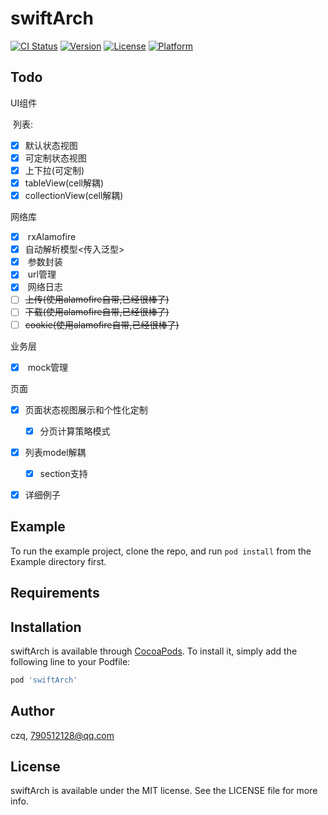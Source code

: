 # swiftArch

[![CI Status](https://img.shields.io/travis/czq/swiftArch.svg?style=flat)](https://travis-ci.org/czq/swiftArch)
[![Version](https://img.shields.io/cocoapods/v/swiftArch.svg?style=flat)](https://cocoapods.org/pods/swiftArch)
[![License](https://img.shields.io/cocoapods/l/swiftArch.svg?style=flat)](https://cocoapods.org/pods/swiftArch)
[![Platform](https://img.shields.io/cocoapods/p/swiftArch.svg?style=flat)](https://cocoapods.org/pods/swiftArch)



## Todo

UI组件 

​      列表: 

- [x] ​        默认状态视图
- [x] ​       可定制状态视图  
- [x] ​       上下拉(可定制) 
- [x] ​       tableView(cell解耦)
- [x] ​       collectionView(cell解耦)

网络库

- [x] ​             rxAlamofire 
- [x] ​               自动解析模型<传入泛型>
- [x] ​               参数封装 
- [x] ​               url管理  
- [x] ​              网络日志
- [ ] ​             ~~上传(使用alamofire自带,已经很棒了)~~
- [ ] ​              ~~下载(使用alamofire自带,已经很棒了)~~
- [ ] ​             ~~cookie(使用alamofire自带,已经很棒了)~~

业务层  

- [x] ​	         mock管理

页面

- [x] 页面状态视图展示和个性化定制
  - [x] 分页计算策略模式  
- [x] 列表model解耦
  - [x] section支持



- [x] ​详细例子











## Example

To run the example project, clone the repo, and run `pod install` from the Example directory first.

## Requirements

## Installation

swiftArch is available through [CocoaPods](https://cocoapods.org). To install
it, simply add the following line to your Podfile:

```ruby
pod 'swiftArch'
```

## Author

czq, 790512128@qq.com

## License

swiftArch is available under the MIT license. See the LICENSE file for more info.
